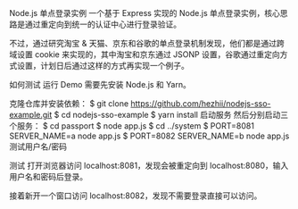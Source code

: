 Node.js 单点登录实例
一个基于 Express 实现的 Node.js 单点登录实例，核心思路是通过重定向到统一的认证中心进行登录验证。

不过，通过研究淘宝 & 天猫、京东和谷歌的单点登录机制发现，他们都是通过跨域设置 cookie 来实现的，其中淘宝和京东通过 JSONP 设置，谷歌通过重定向方式设置，计划日后通过这样的方式再实现一个例子。

如何测试
运行 Demo 需要先安装 Node.js 和 Yarn。

克隆仓库并安装依赖：
$ git clone https://github.com/hezhii/nodejs-sso-example.git
$ cd nodejs-sso-example
$ yarn install
启动服务 然后分别启动三个服务：
$ cd passport
$ node app.js
$ cd ../system
$ PORT=8081 SERVER_NAME=a node app.js
$ PORT=8082 SERVER_NAME=b node app.js
测试用户名/密码

测试
打开浏览器访问 localhost:8081，发现会被重定向到 localhost:8080，输入用户名和密码后登录。

接着新开一个窗口访问 localhost:8082，发现不需要登录直接可以访问。